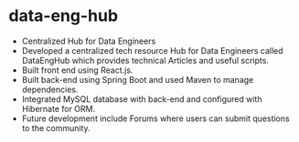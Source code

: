 # data-eng-hub
* Centralized Hub for Data Engineers
* Developed a centralized tech resource Hub for Data Engineers called DataEngHub which provides technical Articles and useful scripts.
* Built front end using React.js.
* Built back-end using Spring Boot and used Maven to manage dependencies.
* Integrated MySQL database with back-end and configured with Hibernate for ORM.
* Future development include Forums where users can submit questions to the community.

